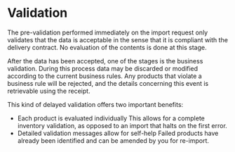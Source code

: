 # Validation

The pre-validation performed immediately on the import request only validates that the data is acceptable in the sense that it is compliant with the delivery contract. No evaluation of the contents is done at this stage.

After the data has been accepted, one of the stages is the business validation. During this process data may be discarded or modified according to the current business rules. Any products that violate a business rule will be rejected, and the details concerning this event is retrievable using the receipt.

This kind of delayed validation offers two important benefits:

- Each product is evaluated individually
This allows for a complete inventory validation, as opposed to an import that halts on the first error.
- Detailed validation messages allow for self-help
Failed products have already been identified and can be amended by you for re-import.